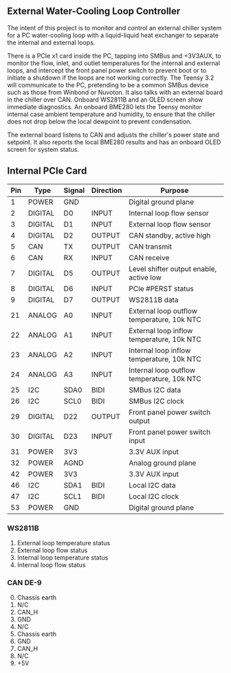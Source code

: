 External Water-Cooling Loop Controller
--------------------------------------

The intent of this project is to monitor and control an external chiller system for a PC water-cooling loop with a liquid-liquid heat exchanger to separate the internal and external loops.

There is a PCIe x1 card inside the PC, tapping into SMBus and +3V3AUX, to monitor the flow, inlet, and outlet temperatures for the internal and external loops, and intercept the front panel power switch to prevent boot or to initiate a shutdown if the loops are not working correctly. The Teensy 3.2 will communicate to the PC, pretending to be a common SMBus device such as those from Winbond or Nuvoton. It also talks with an external board in the chiller over CAN. Onboard WS2811B and an OLED screen show immediate diagnostics. An onboard BME280 lets the Teensy monitor internal case ambient temperature and humidity, to ensure that the chiller does not drop below the local dewpoint to prevent condensation.

The external board listens to CAN and adjusts the chiller's power state and setpoint. It also reports the local BME280 results and has an onboard OLED screen for system status.

## Internal PCIe Card

| Pin | Type    | Signal | Direction | Purpose                                      |
|-----|---------|--------|-----------|----------------------------------------------|
| 1   | POWER   | GND    |           | Digital   ground plane                       |
| 2   | DIGITAL | D0     | INPUT     | Internal loop flow sensor                    |
| 3   | DIGITAL | D1     | INPUT     | External   loop flow sensor                  |
| 4   | DIGITAL | D2     | OUTPUT    | CAN standby, active high                     |
| 5   | CAN     | TX     | OUTPUT    | CAN   transmit                               |
| 6   | CAN     | RX     | INPUT     | CAN receive                                  |
| 7   | DIGITAL | D5     | OUTPUT    | Level   shifter output enable, active low    |
| 8   | DIGITAL | D6     | INPUT     | PCIe #PERST status                           |
| 9   | DIGITAL | D7     | OUTPUT    | WS2811B   data                               |
| 21  | ANALOG  | A0     | INPUT     | External loop outflow temperature, 10k   NTC |
| 22  | ANALOG  | A1     | INPUT     | External   loop inflow temperature, 10k NTC  |
| 23  | ANALOG  | A2     | INPUT     | Internal loop inflow temperature, 10k   NTC  |
| 24  | ANALOG  | A3     | INPUT     | Internal   loop outflow temperature, 10k NTC |
| 25  | I2C     | SDA0   | BIDI      | SMBus I2C data                               |
| 26  | I2C     | SCL0   | BIDI      | SMBus   I2C clock                            |
| 29  | DIGITAL | D22    | OUTPUT    | Front panel power switch output              |
| 30  | DIGITAL | D23    | INPUT     | Front   panel power switch input             |
| 31  | POWER   | 3V3    |           | 3.3V AUX input                               |
| 32  | POWER   | AGND   |           | Analog   ground plane                        |
| 42  | POWER   | 3V3    |           | 3.3V AUX input                               |
| 46  | I2C     | SDA1   | BIDI      | Local   I2C data                             |
| 47  | I2C     | SCL1   | BIDI      | Local I2C clock                              |
| 53  | POWER   | GND    |           | Digital   ground plane                       |

### WS2811B

1. External loop temperature status
2. External loop flow status
3. Internal loop temperature status
4. Internal loop flow status

### CAN DE-9

0. Chassis earth
1. N/C
2. CAN_H
3. GND
4. N/C
5. Chassis earth
6. GND
7. CAN_H
8. N/C
9. +5V